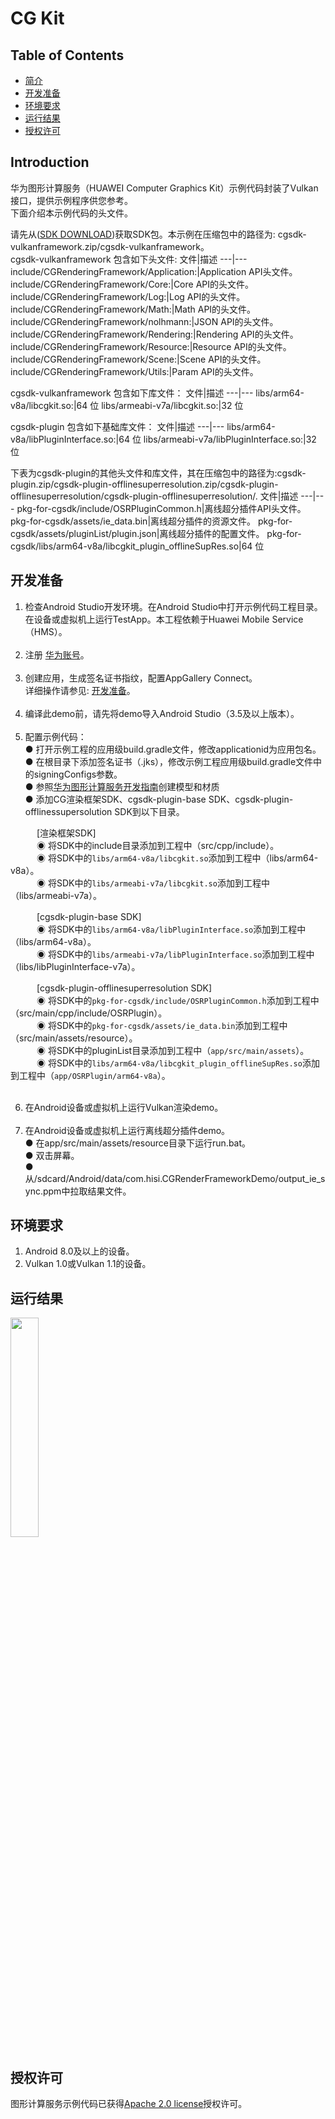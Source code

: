 # CG Kit

## Table of Contents
 * [简介](#introduction)
 * [开发准备](#getting-started)
 * [环境要求](#supported-environments)
 * [运行结果](#result)
 * [授权许可](#license)
## Introduction
华为图形计算服务（HUAWEI Computer Graphics Kit）示例代码封装了Vulkan接口，提供示例程序供您参考。<br>
下面介绍本示例代码的头文件。<br>

请先从([SDK DOWNLOAD](https://developer.huawei.com/consumer/en/doc/development/HMSCore-Library-V5/sdk-download-0000001050441521-V5))获取SDK包。本示例在压缩包中的路径为: cgsdk-vulkanframework.zip/cgsdk-vulkanframework。<br>
cgsdk-vulkanframework 包含如下头文件:
 文件|描述
 ---|---
 include/CGRenderingFramework/Application:|Application API头文件。
 include/CGRenderingFramework/Core:|Core API的头文件。
 include/CGRenderingFramework/Log:|Log API的头文件。
 include/CGRenderingFramework/Math:|Math API的头文件。
 include/CGRenderingFramework/nolhmann:|JSON API的头文件。
 include/CGRenderingFramework/Rendering:|Rendering API的头文件。
 include/CGRenderingFramework/Resource:|Resource API的头文件。
 include/CGRenderingFramework/Scene:|Scene API的头文件。
 include/CGRenderingFramework/Utils:|Param API的头文件。

 cgsdk-vulkanframework 包含如下库文件：
 文件|描述
 ---|---
 libs/arm64-v8a/libcgkit.so:|64 位
 libs/armeabi-v7a/libcgkit.so:|32 位

 cgsdk-plugin 包含如下基础库文件：
 文件|描述
 ---|---
 libs/arm64-v8a/libPluginInterface.so:|64 位
 libs/armeabi-v7a/libPluginInterface.so:|32 位

 下表为cgsdk-plugin的其他头文件和库文件，其在压缩包中的路径为:cgsdk-plugin.zip/cgsdk-plugin-offlinesuperresolution.zip/cgsdk-plugin-offlinesuperresolution/cgsdk-plugin-offlinesuperresolution/.
 文件|描述
 ---|---
 pkg-for-cgsdk/include/OSRPluginCommon.h|离线超分插件API头文件。
 pkg-for-cgsdk/assets/ie_data.bin|离线超分插件的资源文件。
 pkg-for-cgsdk/assets/pluginList/plugin.json|离线超分插件的配置文件。
 pkg-for-cgsdk/libs/arm64-v8a/libcgkit_plugin_offlineSupRes.so|64 位

## 开发准备
1. 检查Android Studio开发环境。在Android Studio中打开示例代码工程目录。在设备或虚拟机上运行TestApp。本工程依赖于Huawei Mobile Service（HMS）。<br><br>
2. 注册 [华为账号](https://developer.huawei.com/consumer/en/)。<br><br>
3. 创建应用，生成签名证书指纹，配置AppGallery Connect。<br>
   详细操作请参见: [开发准备](https://developer.huawei.com/consumer/en/doc/development/HMSCore-Guides/environment-req-0000001050200019)。<br><br>
4. 编译此demo前，请先将demo导入Android Studio（3.5及以上版本）。<br><br>
5. 配置示例代码：<br>
 ● 打开示例工程的应用级build.gradle文件，修改applicationid为应用包名。<br>
 ● 在根目录下添加签名证书（.jks），修改示例工程应用级build.gradle文件中的signingConfigs参数。<br>
 ● 参照[华为图形计算服务开发指南](https://developer.huawei.com/consumer/en/doc/development/HMSCore-Guides/demo-data-process-0000001050200023)创建模型和材质<br>
 ● 添加CG渲染框架SDK、cgsdk-plugin-base SDK、cgsdk-plugin-offlinessupersolution SDK到以下目录。<br>
       
　　　[渲染框架SDK]<br>
　　　◉ 将SDK中的include目录添加到工程中（src/cpp/include）。<br>
　　　◉ 将SDK中的`libs/arm64-v8a/libcgkit.so`添加到工程中（libs/arm64-v8a）。<br>
　　　◉ 将SDK中的`libs/armeabi-v7a/libcgkit.so`添加到工程中（libs/armeabi-v7a）。<br>
       
　　　[cgsdk-plugin-base SDK]<br>
　　　◉ 将SDK中的`libs/arm64-v8a/libPluginInterface.so`添加到工程中（libs/arm64-v8a）。<br>
　　　◉ 将SDK中的`libs/armeabi-v7a/libPluginInterface.so`添加到工程中（libs/libPluginInterface-v7a）。<br>
       
　　　[cgsdk-plugin-offlinesuperresolution SDK]<br>
　　　◉ 将SDK中的`pkg-for-cgsdk/include/OSRPluginCommon.h`添加到工程中（src/main/cpp/include/OSRPlugin）。<br>
　　　◉ 将SDK中的`pkg-for-cgsdk/assets/ie_data.bin`添加到工程中（src/main/assets/resource）。<br>
　　　◉ 将SDK中的pluginList目录添加到工程中（`app/src/main/assets`）。<br>
　　　◉ 将SDK中的`libs/arm64-v8a/libcgkit_plugin_offlineSupRes.so`添加到工程中（`app/OSRPlugin/arm64-v8a`）。<br><br>

6. 在Android设备或虚拟机上运行Vulkan渲染demo。<br><br>
7. 在Android设备或虚拟机上运行离线超分插件demo。<br>
 ● 在app/src/main/assets/resource目录下运行run.bat。<br>
 ● 双击屏幕。<br>
 ● 从/sdcard/Android/data/com.hisi.CGRenderFrameworkDemo/output_ie_sync.ppm中拉取结果文件。<br>

## 环境要求
1. Android 8.0及以上的设备。<br>
2. Vulkan 1.0或Vulkan 1.1的设备。<br>

## 运行结果
 <img src="CGRenderResult.jpg" width="30%" height="30%">

## 授权许可
图形计算服务示例代码已获得[Apache 2.0 license](http://www.apache.org/licenses/LICENSE-2.0)授权许可。
